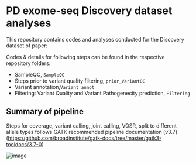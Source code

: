 # PD exome-seq Discovery dataset analyses

This repository contains codes and analyses conducted for the Discovery dataset of paper: 


Codes & details for following steps can be found in the respective repository folders: 
- SampleQC, `SampleQC`
- Steps prior to variant quality filtering, `prior_VariantQC`
- Variant annotation,`Variant_annot`
- Filtering: Variant Quality and Variant Pathogenecity prediction, `Filtering`


## Summary of pipeline
Steps for coverage, variant calling, joint calling, VQSR, split to different allele types follows GATK recommended pipeline documentation (v3.7) (https://github.com/broadinstitute/gatk-docs/tree/master/gatk3-tooldocs/3.7-0)


![image](https://github.com/fjnlab/PD_exome-seq/assets/58157134/fcfc0263-a844-46c7-a1bf-0ea6fd4fdfa2)




